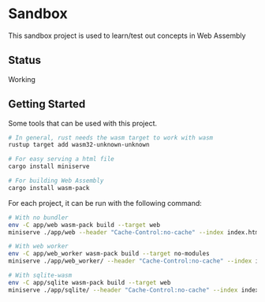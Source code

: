 # Sandbox

This sandbox project is used to learn/test out concepts in Web Assembly

## Status

Working

## Getting Started

Some tools that can be used with this project.

```bash
# In general, rust needs the wasm target to work with wasm
rustup target add wasm32-unknown-unknown

# For easy serving a html file
cargo install miniserve

# For building Web Assembly
cargo install wasm-pack

```

For each project, it can be run with the following command:

```bash
# With no bundler
env -C app/web wasm-pack build --target web
miniserve ./app/web --header "Cache-Control:no-cache" --index index.html -p 8080 # http://localhost:8080

# With web worker
env -C app/web_worker wasm-pack build --target no-modules
miniserve ./app/web_worker/ --header "Cache-Control:no-cache" --index index.html -p 8080 # http://localhost:8080

# With sqlite-wasm
env -C app/sqlite wasm-pack build --target web
miniserve ./app/sqlite/ --header "Cache-Control:no-cache" --index index.html -p 8080 # http://localhost:8080
```
